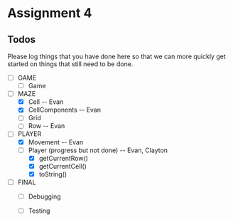 # Assignment 4

## Todos

Please log things that you have done here so that we can more quickly get started on things that still need to be done.

- [ ] GAME
	- [ ] Game
- [ ] MAZE
	- [x] Cell -- Evan
	- [x] CellComponents -- Evan
	- [ ] Grid
	- [ ] Row -- Evan
- [ ] PLAYER
	- [x] Movement -- Evan
	- [ ] Player (progress but not done) -- Evan, Clayton
		- [x] getCurrentRow()
		- [x] getCurrentCell()
		- [x] toString()
- [ ] FINAL
	- [ ] Debugging
	- [ ] Testing

